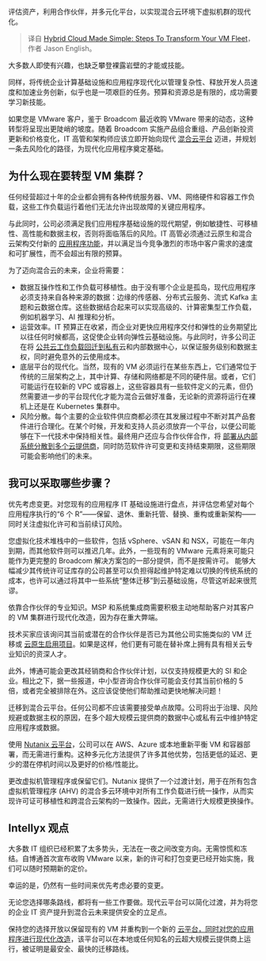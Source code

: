 
<!--
title: 混合云简化：将您的虚拟机集群进行转型的步骤
cover: https://cdn.thenewstack.io/media/2024/10/d95b5c8c-luis-andres-villalon-vega-f5xe0otfd7o-unsplash-scaled.jpg
-->

评估资产，利用合作伙伴，并多元化平台，以实现混合云环境下虚拟机群的现代化。

> 译自 [Hybrid Cloud Made Simple: Steps To Transform Your VM Fleet](https://thenewstack.io/hybrid-cloud-made-simple-steps-to-transform-your-vm-fleet/)，作者 Jason English。

大多数人即使有兴趣，也缺乏攀登裸露岩壁的才能或技能。

同样，将传统企业计算基础设施和应用程序现代化以管理复杂性、释放开发人员速度和加速业务创新，似乎也是一项艰巨的任务。预算和资源总是有限的，成功需要学习新技能。

如果您是 VMware 客户，鉴于 Broadcom 最近收购 VMware 带来的动态，这种转型将呈现出更陡峭的坡度。随着 Broadcom 实施产品组合重组、产品创新投资更新和价格变化，IT 高管和架构师应该立即开始向现代 [混合云平台](https://thenewstack.io/vmware-cloud-a-single-platform-for-hybrid-cloud-environments/) 迈进，并规划一条去风险化的路径，为现代化应用程序奠定基础。

## 为什么现在要转型 VM 集群？

任何经营超过十年的企业都会拥有各种传统服务器、VM、网络硬件和容器工作负载，这些工作负载运行着他们无法允许出现故障的关键应用程序。

与此同时，公司必须满足我们应用程序基础设施的现代期望，例如敏捷性、可移植性、高性能和数据主权，否则将面临落后的风险。IT 高管必须通过云原生和混合云架构交付新的 [应用程序功能](https://thenewstack.io/kubernetes-applications-for-multicloud-hybrid-cloud-environs/)，并以满足当今竞争激烈的市场中客户需求的速度和可扩展性，而不会超出有限的预算。

为了迈向混合云的未来，企业将需要：

- 数据互操作性和工作负载可移植性。由于没有哪个企业是孤岛，现代应用程序必须支持来自各种来源的数据：边缘的传感器、分布式云服务、流式 Kafka 主题和云数据仓库。这些数据结合起来可以实现高级的、计算密集型工作负载，例如机器学习、AI 推理和分析。
- 运营效率。IT 预算正在收紧，而企业对更快应用程序交付和弹性的业务期望比以往任何时候都高，这促使企业转向弹性云基础设施。与此同时，许多公司正在将 [公共云工作负载回迁到私有](https://thenewstack.io/private-vs-public-cloud-how-kubernetes-shifts-the-balance/)云和内部数据中心，以保证服务级别和数据主权，同时避免意外的云使用成本。
- 底层平台的现代化。当然，现有的 VM 必须运行在某些东西上，它们通常位于传统的三层架构之上，其中计算、存储和网络都是不同的硬件层。或者，它们可能运行在较新的 VPC 或容器上，这些容器具有一些软件定义的元素，但仍然需要进一步的平台现代化才能为混合云做好准备，无论新的资源将运行在裸机上还是在 Kubernetes 集群中。
- 风险分散。每个主要的企业软件供应商都必须在其发展过程中不断对其产品套件进行合理化。在某个时候，开发和支持人员必须放弃一个平台，以便公司能够在下一代技术中保持相关性。最终用户还应与合作伙伴合作，将 [部署从内部系统分散到多个云提供商](https://thenewstack.io/cdn-providers-rival-hyperscale-clouds-for-web-developers-deploying-jamstack/)，同时防范软件许可变更和支持结束期限，这些期限可能会影响他们的未来。

## 我可以采取哪些步骤？

优先考虑变更。对您现有的应用程序 IT 基础设施进行盘点，并评估您希望对每个应用程序执行的“6 个 R”——保留、退休、重新托管、替换、重构或重新架构——同时关注虚拟化许可和当前续订风险。

您虚拟化技术堆栈中的一些软件，包括 vSphere、vSAN 和 NSX，可能在一年内到期，而其他软件则可以推迟几年。此外，一些现有的 VMware 元素将来可能只能作为更完整的 Broadcom 解决方案包的一部分提供，而不是按需许可。
能够大幅减少其传统许可证库存的公司甚至可以负担得起维护特定难以切换的传统系统的成本，也许可以通过将其中一些系统“整体迁移”到云基础设施，尽管这听起来很荒谬。

依靠合作伙伴的专业知识。MSP 和系统集成商需要积极主动地帮助客户对其客户的 VM 集群进行现代化改造，因为存在重大弊端。

技术买家应该询问其当前或潜在的合作伙伴是否已为其他公司实施类似的 VM 迁移或 [云原生启用项目](https://thenewstack.io/cloud-native/how-do-we-cultivate-community-within-cloud-native-projects/)。如果是这样，他们更有可能在替补席上拥有具有相关云专业知识的资深人才。

此外，博通可能会更改其经销商和合作伙伴计划，以仅支持规模更大的 SI 和企业。相比之下，据一些报道，中小型咨询合作伙伴可能会支付其当前价格的 5 倍，或者完全被排除在外。这应该促使他们帮助推动更快地解决问题！

迁移到混合云平台。任何公司都不应该需要接受单点故障。公司将出于治理、风险规避或数据主权的原因，在多个超大规模云提供商的数据中心或私有云中维护特定应用程序或数据。

使用 [Nutanix 云平台](https://www.nutanix.com/products/cloud-platform)，公司可以在 AWS、Azure 或本地重新平衡 VM 和容器部署，而无需进行重构。这种多元化方法提供了许多其他优势，包括更低的延迟、更少的潜在停机时间以及更好的价格/性能比。

更改虚拟机管理程序或保留它们。Nutanix 提供了一个过渡计划，用于在所有包含虚拟机管理程序 (AHV) 的混合多云环境中对所有工作负载进行统一操作，从而实现许可证可移植性和跨混合云架构的一致操作。因此，无需进行大规模更换操作。

## Intellyx 观点

大多数 IT 组织已经积累了太多势头，无法在一夜之间改变方向。无需惊慌和冻结。自博通首次宣布收购 VMware 以来，新的许可和打包变更已经开始实施，我们可以随时预期新的定价。

幸运的是，仍然有一些时间来优先考虑必要的变更。

无论您选择哪条路线，都将有一些工作要做。现代云平台可以简化过渡，并为将您的企业 IT 资产提升到混合云未来提供安全的立足点。

保持您的选择开放以保留现有的 VM 并重构到一个新的 [云平台，同时对您的应用程序进行现代化改造](https://thenewstack.io/journey-to-the-cloud-modernizing-applications-fast-and-at-scale-at-fidelity/)，该平台可以在本地或任何知名的云超大规模云提供商上运行，被证明是最安全、最快的迁移路线。

